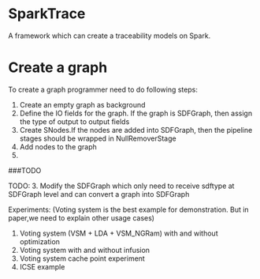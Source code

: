 SparkTrace
===
A framework which can create a traceability models on Spark.

Create a graph
===
To create a graph programmer need to do following steps:
1. Create an empty graph as background
2. Define the IO fields for the graph. If the graph is SDFGraph, then assign the type of output to output fields
3. Create SNodes.If the nodes are added into SDFGraph, then the pipeline stages should be wrapped in NullRemoverStage 
4. Add nodes to the graph
5. 

###TODO

TODO: 
3. Modify the SDFGraph which only need to receive sdftype at SDFGraph level and can convert a graph into SDFGraph

Experiments:
(Voting system is the best example for demonstration. But in paper,we need to explain other usage cases)
1. Voting system (VSM + LDA + VSM_NGRam) with and without optimization 
2. Voting system with and without infusion
3. Voting system cache point experiment
3. ICSE example 
